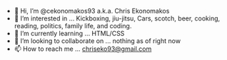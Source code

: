 - 👋 Hi, I’m @cekonomakos93 a.k.a. Chris Ekonomakos
- 👀 I’m interested in ... Kickboxing, jiu-jitsu, Cars, scotch, beer, cooking, reading, politics, family life, and coding. 
- 🌱 I’m currently learning ... HTML/CSS
- 💞️ I’m looking to collaborate on ... nothing as of right now
- 📫 How to reach me ... chriseko93@gmail.com

<!---
cekonomakos93/cekonomakos93 is a ✨ special ✨ repository because its `README.md` (this file) appears on your GitHub profile.
You can click the Preview link to take a look at your changes.
--->
